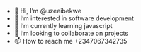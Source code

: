 - 👋 Hi, I’m @uzeeibekwe
- 👀 I’m interested in software development
- 🌱 I’m currently learning javascript
- 💞️ I’m looking to collaborate on projects
- 📫 How to reach me +2347067342735

<!---
uzeeibekwe/uzeeibekwe is a ✨ special ✨ repository because its `README.md` (this file) appears on your GitHub profile.
You can click the Preview link to take a look at your changes.
--->
